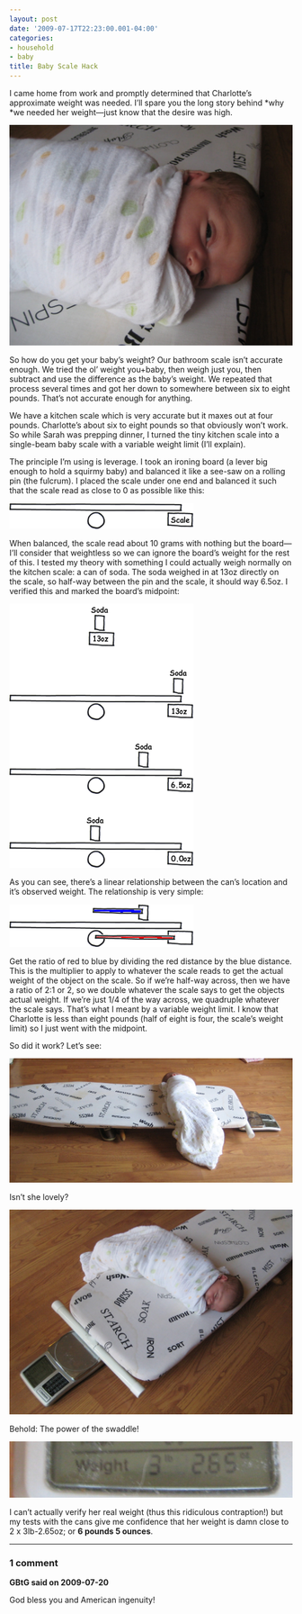 ```yaml
---
layout: post
date: '2009-07-17T22:23:00.001-04:00'
categories:
- household
- baby
title: Baby Scale Hack
---
```


I came home from work and promptly determined that Charlotte’s approximate weight was needed. I’ll spare you the long story behind *why *we needed her weight—just know that the desire was high. 

![](/assets/2009/baby-scale-00001.jpg)

So how do you get your baby’s weight? Our bathroom scale isn’t accurate enough. We tried the ol’ weight you+baby, then weigh just you, then subtract and use the difference as the baby’s weight. We repeated that process several times and got her down to somewhere between six to eight pounds. That’s not accurate enough for anything.

We have a kitchen scale which is very accurate but it maxes out at four pounds. Charlotte’s about six to eight pounds so that obviously won’t work. So while Sarah was prepping dinner, I turned the tiny kitchen scale into a single-beam baby scale with a variable weight limit (I’ll explain).

The principle I’m using is leverage. I took an ironing board (a lever big enough to hold a squirmy baby) and balanced it like a see-saw on a rolling pin (the fulcrum). I placed the scale under one end and balanced it such that the scale read as close to 0 as possible like this:

![](/assets/2009/baby-scale-00002.png)

When balanced, the scale read about 10 grams with nothing but the board—I’ll consider that weightless so we can ignore the board’s weight for the rest of this. I tested my theory with something I could actually weigh normally on the kitchen scale: a can of soda. The soda weighed in at 13oz directly on the scale, so half-way between the pin and the scale, it should way 6.5oz. I verified this and marked the board’s midpoint:

![](/assets/2009/baby-scale-00003.png)

As you can see, there’s a linear relationship between the can’s location and it’s observed weight. The relationship is very simple: 

![](/assets/2009/baby-scale-00004.png)

Get the ratio of red to blue by dividing the red distance by the blue distance. This is the multiplier to apply to whatever the scale reads to get the actual weight of the object on the scale. So if we’re half-way across, then we have a ratio of 2:1 or 2, so we double whatever the scale says to get the objects actual weight. If we’re just 1/4 of the way across, we quadruple whatever the scale says. That’s what I meant by a variable weight limit. I know that Charlotte is less than eight pounds (half of eight is four, the scale’s weight limit) so I just went with the midpoint.

So did it work? Let’s see:

![](/assets/2009/baby-scale-00005.jpg)  

Isn’t she lovely?

![](/assets/2009/baby-scale-00006.jpg)  

Behold: The power of the swaddle!

![](/assets/2009/baby-scale-00007.jpg) 

I can’t actually verify her real weight (thus this ridiculous contraption!) but my tests with the cans give me confidence that her weight is damn close to 2 x 3lb-2.65oz; or **6 pounds 5 ounces**.

---

### 1 comment

**GBtG said on 2009-07-20**

God bless you and American ingenuity!